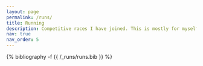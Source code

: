 ```yaml
---
layout: page
permalink: /runs/
title: Running
description: Competitive races I have joined. This is mostly for myself so I can keep track of them (and the nice memories) ;)
nav: true
nav_order: 5
---
```

<!-- _pages/runs.md -->
<div class="runs">

{% bibliography -f {{ /_runs/runs.bib }} %}

</div>
